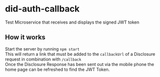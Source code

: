 # did-auth-callback
Test Microservice that receives and displays the signed JWT token

## How it works
Start the server by running `npm start`  
This will return a link that must be added to the `callbackUrl` of a Disclosure request in combination with `/callback`  
Once the Disclosure Response has been sent out via the mobile phone the home page can be refreshed to find the JWT Token.  
